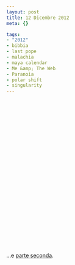```yaml
--- 
layout: post
title: 12 Dicembre 2012
meta: {}

tags: 
- "2012"
- bibbia
- last pope
- malachia
- maya calendar
- Me &amp; The Web
- Paranoia
- polar shift
- singularity
---
```

<object width="535" height="400"><param name="movie" value="http://www.youtube.com/v/ecTE6lXI-m0&rel=1"></param><param name="wmode" value="transparent"></param><embed src="http://www.youtube.com/v/ecTE6lXI-m0&rel=1" type="application/x-shockwave-flash" wmode="transparent" width="535" height="400"></embed></object>  
...e [parte seconda](http://it.youtube.com/watch?v=gZUzFYwZlXA&feature=related).  
  
 
